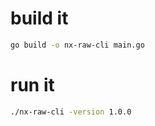 # build it

```sh
go build -o nx-raw-cli main.go
```

# run it 

```sh
./nx-raw-cli -version 1.0.0
```